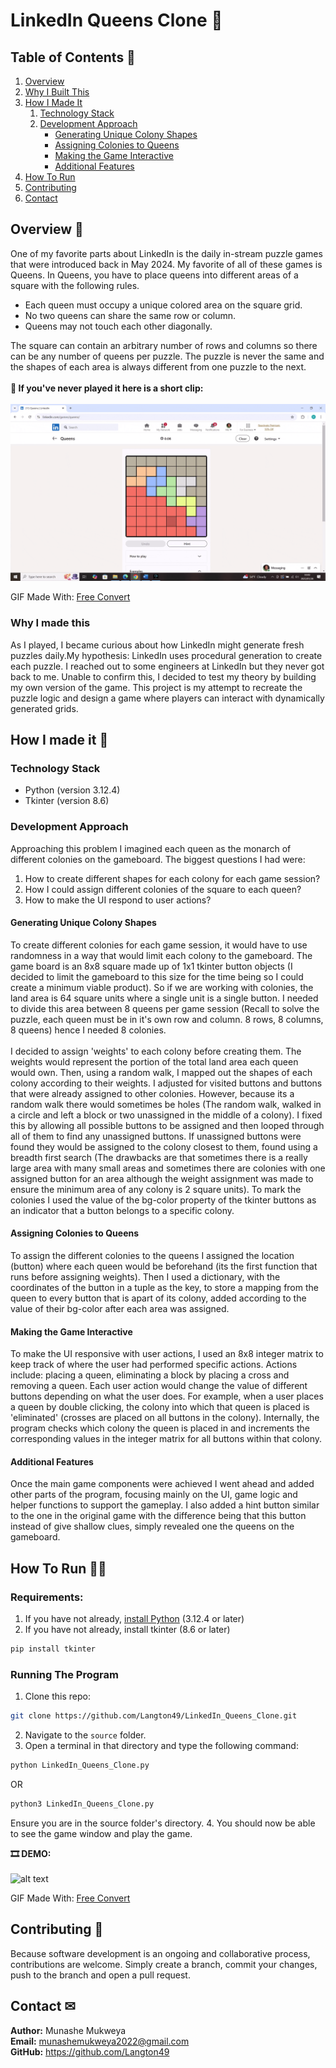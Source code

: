 # LinkedIn Queens Clone 👑

## Table of Contents 📑
1. [Overview](##overview)
2. [Why I Built This](#why-i-built-this)
3. [How I Made It](#how-i-made-it)
   1. [Technology Stack](#technology-stack)
   2. [Development Approach](#development-approach)
      - [Generating Unique Colony Shapes](#generating-unique-colony-shapes)
      - [Assigning Colonies to Queens](#assigning-colonies-to-queens)
      - [Making the Game Interactive](#making-the-game-interactive)
      - [Additional Features](#additional-features)
4. [How To Run](#how-to-run)
5. [Contributing](#contributing)
6. [Contact](#contact)

## Overview 📃
One of my favorite parts about LinkedIn is the daily in-stream puzzle games that were introduced back in May 2024. My favorite of all of these games is Queens. In Queens, you have to place queens into different areas of a square with the following rules.

- Each queen must occupy a unique colored area on the square grid.
- No two queens can share the same row or column.
- Queens may not touch each other diagonally.

The square can contain an arbitrary number of rows and columns so there can be any number of queens per puzzle. The puzzle is never the same and the shapes of each area is always different from one puzzle to the next.\
\
__📼 If you've never played it here is a short clip:__\
\
![alt text](https://github.com/Langton49/LinkedIn_Queens_Clone/blob/main/Assets/14-49-29.gif "An Example of a LinkedIn Queens Puzzle")

GIF Made With: [Free Convert](https://www.freeconvert.com/)

### Why I made this
As I played, I became curious about how LinkedIn might generate fresh puzzles daily.My hypothesis: LinkedIn uses procedural generation to create each puzzle. I reached out to some
 engineers at LinkedIn but they never got back to me. Unable to confirm this, I decided to test my theory by building my own version of the game. This project is my attempt to recreate the puzzle logic and design a game where players can interact with dynamically generated grids.
 
## How I made it 🔨
### Technology Stack
- Python (version 3.12.4)
- Tkinter (version 8.6)

### Development Approach
Approaching this problem I imagined each queen as the monarch of different colonies on the gameboard. The biggest questions I had were: 
1. How to create different shapes for each colony for each game session?
2. How I could assign different colonies of the square to each queen?
3. How to make the UI respond to user actions?

#### Generating Unique Colony Shapes
To create different colonies for each game session, it would have to use randomness in a way that would limit each colony to the gameboard. The game board is an 8x8
square made up of 1x1 tkinter button objects (I decided to limit the gameboard to this size for the time being so I could create 
a minimum viable product). So if we are working with colonies, the land area is 64 square units where a single unit is a single button. I needed to divide this area between 8 queens per game session 
(Recall to solve the puzzle, each queen must be in it's own row and column. 8 rows, 8 columns, 8 queens) hence I needed 8 colonies.\
\
I decided to assign 'weights' to each colony before creating them. The weights would represent the portion of the total land area each queen would own. Then, using a random walk, I mapped out the shapes of each colony according to their weights. I adjusted for visited buttons and buttons that were already assigned to other colonies. However, because its a random walk there would sometimes be holes (The random walk, walked in a circle and left a block or two unassigned in the middle of a colony). I fixed this by allowing all possible buttons to be assigned and then looped through all of them to find any unassigned buttons. If unassigned buttons were found they would be assigned to the colony closest to them, found using a breadth first search (The drawbacks are that sometimes there is a really large area with many small areas and sometimes there are colonies with one assigned button for an area although the weight assignment was made to ensure the minimum area of any colony is 2 square units). To mark the colonies I used the value of the bg-color property of the tkinter buttons as an indicator that a button belongs to a specific colony.

#### Assigning Colonies to Queens
To assign the different colonies to the queens I assigned the location (button) where each queen would be beforehand (its the first function that runs before assigning weights). Then I used a dictionary, with the coordinates of the button in a tuple as the key, to store a mapping from the queen to every button that is apart of its colony, added according to the value of their bg-color after each area was assigned.

#### Making the Game Interactive
To make the UI responsive with user actions, I used an 8x8 integer matrix to keep track of where the user had performed specific actions. Actions include: placing a queen, eliminating a block by placing a cross and removing a queen. Each user action would change the value of different buttons depending on what the user does. For example, when a user places a queen by double clicking, the colony into which that queen is placed is 'eliminated' (crosses are placed on all buttons in the colony). Internally, the program checks which colony the queen is placed in and increments the corresponding values in the integer matrix for all buttons within that colony.

#### Additional Features
Once the main game components were achieved I went ahead and added other parts of the program, focusing mainly on the UI, game logic and helper functions to support the gameplay. I also added a hint button similar to the one in the original game with the difference being that this button instead of give shallow clues, simply revealed one the queens on the gameboard. 

## How To Run 🤷‍♂️
### Requirements:
1. If you have not already, [install Python](https://www.python.org/downloads/) (3.12.4 or later)
2. If you have not already, install tkinter (8.6 or later)
```bash
pip install tkinter
```

### Running The Program
1. Clone this repo:
```bash
git clone https://github.com/Langton49/LinkedIn_Queens_Clone.git
```
2. Navigate to the `source` folder.
3. Open a terminal in that directory and type the following command:
```bash
python LinkedIn_Queens_Clone.py
```
OR
```bash
python3 LinkedIn_Queens_Clone.py
```
Ensure you are in the source folder's directory.
4. You should now be able to see the game window and play the game.


__🎞 DEMO:__\
\
![alt text](https://github.com/Langton49/LinkedIn_Queens_Clone/blob/main/Assets/14-57-38.gif "An Example of a LinkedIn Queens Puzzle")

GIF Made With: [Free Convert](https://www.freeconvert.com/)

## Contributing 🤝
Because software development is an ongoing and collaborative process, contributions are welcome. Simply create a branch, commit your changes, push to the branch and open a pull request.

## Contact ✉
__Author:__ Munashe Mukweya\
__Email:__ munashemukweya2022@gmail.com\
__GitHub:__ https://github.com/Langton49



